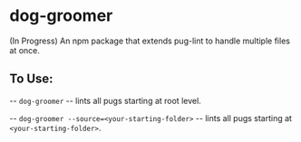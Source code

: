 # dog-groomer
(In Progress) An npm package that extends pug-lint to handle multiple files at once.

## To Use:
-- `dog-groomer` --  lints all pugs starting at root level.

-- `dog-groomer --source=<your-starting-folder>` -- lints all pugs starting at `<your-starting-folder>`.
